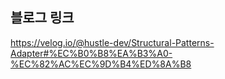 ## 블로그 링크

https://velog.io/@hustle-dev/Structural-Patterns-Adapter#%EC%B0%B8%EA%B3%A0-%EC%82%AC%EC%9D%B4%ED%8A%B8
